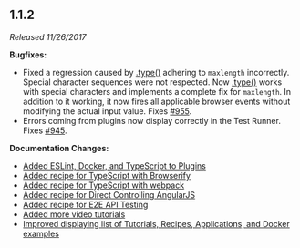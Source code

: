 ## 1.1.2

_Released 11/26/2017_

**Bugfixes:**

- Fixed a regression caused by [.type()](/api/commands/type) adhering to `maxlength` incorrectly. Special character sequences were not respected. Now [.type()](/api/commands/type) works with special characters and implements a complete fix for `maxlength`. In addition to it working, it now fires all applicable browser events without modifying the actual input value. Fixes [#955](https://github.com/cypress-io/cypress/issues/955).
- Errors coming from plugins now display correctly in the Test Runner. Fixes [#945](https://github.com/cypress-io/cypress/issues/945).

**Documentation Changes:**

- [Added ESLint, Docker, and TypeScript to Plugins](/plugins/plugins/index)
- [Added recipe for TypeScript with Browserify](/examples/examples/recipes)
- [Added recipe for TypeScript with webpack](/examples/examples/recipes)
- [Added recipe for Direct Controlling AngularJS](/examples/examples/recipes)
- [Added recipe for E2E API Testing](/examples/examples/recipes)
- [Added more video tutorials](/examples/examples/tutorials)
- [Improved displaying list of Tutorials, Recipes, Applications, and Docker examples](/examples/examples/recipes)
